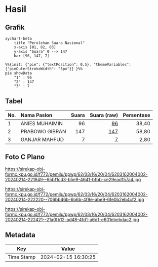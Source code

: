 # Hasil

## Grafik

```mermaid
xychart-beta
    title "Perolehan Suara Nasional"
    x-axis [01, 02, 03]
    y-axis "Suara" 0 --> 147
    bar [96, 147, 7]
```

```mermaid
%%{init: {"pie": {"textPosition": 0.5}, "themeVariables": {"pieOuterStrokeWidth": "5px"}} }%%
pie showData
    "1" : 96
    "2" : 147
    "3" : 7
```

## Tabel

| No. | Nama Paslon    | Suara | Suara (raw) | Persentase |
|:--- |:-------------- | -----:| -----------:| ----------:|
| 1   | ANIES MUHAIMIN | 96    | [96][p-1]   | 38,40      |
| 2   | PRABOWO GIBRAN | 147   | [147][p-2]  | 58,80      |
| 3   | GANJAR MAHFUD  | 7     | [7][p-3]    | 2,80       |


[p-1]: https://github.com/gigit-pemilu/pemilu-2024/blob/main/pilpres/hitung-suara/sub/62-kalimantan-tengah/sub/03-kapuas/sub/16-dadahup/sub/2004-harapan-baru/sub/002-tps/sub/paslon-1.txt
[p-2]: https://github.com/gigit-pemilu/pemilu-2024/blob/main/pilpres/hitung-suara/sub/62-kalimantan-tengah/sub/03-kapuas/sub/16-dadahup/sub/2004-harapan-baru/sub/002-tps/sub/paslon-2.txt
[p-3]: https://github.com/gigit-pemilu/pemilu-2024/blob/main/pilpres/hitung-suara/sub/62-kalimantan-tengah/sub/03-kapuas/sub/16-dadahup/sub/2004-harapan-baru/sub/002-tps/sub/paslon-3.txt

## Foto C Plano

https://sirekap-obj-formc.kpu.go.id/f772/pemilu/ppwp/62/03/16/20/04/6203162004002-20240214-221949--65bf1cd3-b5e9-4641-bfbb-ce29ead157a4.jpg

https://sirekap-obj-formc.kpu.go.id/f772/pemilu/ppwp/62/03/16/20/04/6203162004002-20240214-222220--706bb46b-6b6b-4f8e-abe9-6fe0b2eb4cf2.jpg

https://sirekap-obj-formc.kpu.go.id/f772/pemilu/ppwp/62/03/16/20/04/6203162004002-20240214-222421--21a0fb12-ad48-4fd1-a6d1-e601ebebdac2.jpg


## Metadata

| Key        | Value               |
| ---------- | ------------------- |
| Time Stamp | 2024-02-15 16:30:25 |



